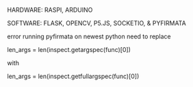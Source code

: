 HARDWARE: RASPI, ARDUINO

SOFTWARE: FLASK, OPENCV, P5.JS, SOCKETIO, & PYFIRMATA




error running pyfirmata on newest python need to replace 

len_args = len(inspect.getargspec(func)[0])

with

len_args = len(inspect.getfullargspec(func)[0])
